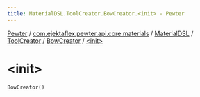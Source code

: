 ```yaml
---
title: MaterialDSL.ToolCreator.BowCreator.<init> - Pewter
---
```


[Pewter](../../../../index.html) / [com.ejektaflex.pewter.api.core.materials](../../../index.html) / [MaterialDSL](../../index.html) / [ToolCreator](../index.html) / [BowCreator](index.html) / [&lt;init&gt;](./-init-.html)

# &lt;init&gt;

`BowCreator()`
